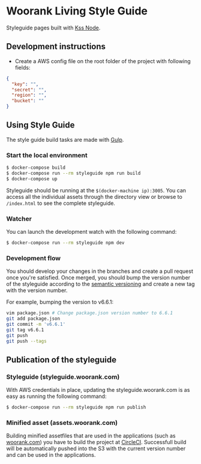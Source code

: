 # Woorank Living Style Guide

Styleguide pages built with [Kss Node](https://github.com/kss-node/kss-node).

## Development instructions

+ Create a AWS config file on the root folder of the project with following fields:

```json
{
  "key": "",
  "secret": "",
  "region": "",
  "bucket": ""
}
```

## Using Style Guide

The style guide build tasks are made with [Gulp](https://github.com/gulpjs/gulp).

### Start the local environment

```bash
$ docker-compose build
$ docker-compose run --rm styleguide npm run build
$ docker-compose up
```

Styleguide should be running at the `$(docker-machine ip):3005`. You can access all the individual assets
through the directory view or browse to `/index.html` to see the complete styleguide.

### Watcher

You can launch the development watch with the following command:

```bash
$ docker-compose run --rm styleguide npm dev
```

### Development flow

You should develop your changes in the branches and create a pull request once you're satisfied.
Once merged, you should bump the version number of the styleguide according to the [semantic
versioning](http://semver.org/) and create a new tag with the version number.

For example, bumping the version to v6.6.1:

```bash
vim package.json # Change package.json version number to 6.6.1
git add package.json
git commit -m 'v6.6.1'
git tag v6.6.1
git push
git push --tags
```

## Publication of the styleguide

### Styleguide (styleguide.woorank.com)

With AWS credentials in place, updating the styleguide.woorank.com is as easy as running the
following command:

```bash
$ docker-compose run --rm styleguide npm run publish
```

### Minified asset (assets.woorank.com)

Building minified assetfiles that are used in the applications (such as [woorank.com](https://woorank.com)) you have
to build the project at [CircleCI](https://circleci.com/gh/Woorank/woorank-theme). Successfull build
will be automatically pushed into the S3 with the current version number and can be used in the
applications.
